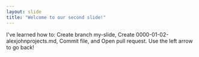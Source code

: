 ```yaml
---
layout: slide
title: "Welcome to our second slide!"
---
```

I've learned how to:
Create branch my-slide, Create 0000-01-02-alexjohnprojects.md, Commit file, and Open pull request.
Use the left arrow to go back!
